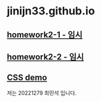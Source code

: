 # jinijn33.github.io

[**homework2-1 - 임시**](https://github.com/jinijn33/jinijn33.github.io/blob/main/homework%202-1.html)
-
[**homework2-2 - 임시**](https://jinijn33.github.io/homework%202-1.html)
-
[**CSS demo**](https://jinijn33.github.io/CSS%20demo.html)
-
저는 20221279 최민석 입니다.
